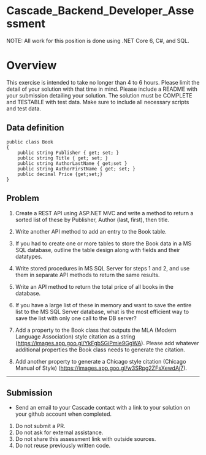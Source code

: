 # Cascade_Backend_Developer_Assessment
NOTE: All work for this position is done using .NET Core 6, C#, and SQL.

# Overview
This exercise is intended to take no longer than 4 to 6 hours.  Please limit the detail of your solution with that time in mind.  Please include a README with your submission detailing your solution. The solution must be COMPLETE and TESTABLE with test data. Make sure to include all necessary scripts and test data.

## Data definition

```
public class Book
{
	public string Publisher { get; set; }
	public string Title { get; set; }
	public string AuthorLastName { get;set }
	public string AuthorFirstName { get; set; }
	public decimal Price {get;set;}
}
```

## Problem
1.	Create a REST API using ASP.NET MVC and write a method to return a sorted list of these by Publisher, Author (last, first), then title.

2.	Write another API method to add an entry to the Book table.

3.	If you had to create one or more tables to store the Book data in a MS SQL database, outline the table design along with fields and their datatypes. 

4.	Write stored procedures in MS SQL Server for steps 1 and 2, and use them in separate API methods to return the same results.

5.	Write an API method to return the total price of all books in the database.

6.	If you have a large list of these in memory and want to save the entire list to the MS SQL Server database, what is the most efficient way to save the list with only one call to the DB server?

7.	Add a property to the Book class that outputs the MLA (Modern Language Association) style citation as a string (https://images.app.goo.gl/YkFgbSGiPmie9GgWA). Please add whatever additional properties the Book class needs to generate the citation.

8.	Add another property to generate a Chicago style citation (Chicago Manual of Style) (https://images.app.goo.gl/w3SRpg2ZFsXewdAj7).

___

## Submission
- Send an email to your Cascade contact with a link to your solution on your github account when completed.

1. Do not submit a PR. 
2. Do not ask for external assistance. 
3. Do not share this assessment link with outside sources.
4. Do not reuse previously written code.
